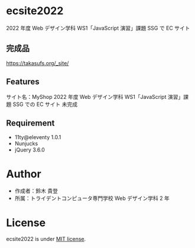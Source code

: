 # ecsite2022


2022 年度 Web デザイン学科 WS1「JavaScript 演習」課題 SSG で EC サイト

## 完成品

https://takasufs.org/_site/

## Features

<!-- セールスポイントや差別化などを説明する。-->
サイト名：MyShop
2022 年度 Web デザイン学科 WS1「JavaScript 演習」課題 SSG での EC サイト
未完成

## Requirement

- 11ty@eleventy 1.0.1
- Nunjucks
- jQuery 3.6.0

# Author

- 作成者：鈴木 貴登
- 所属：トライデントコンピュータ専門学校 Web デザイン学科 2 年

# License

ecsite2022 is under [MIT license](https://en.wikipedia.org/wiki/MIT_License).
